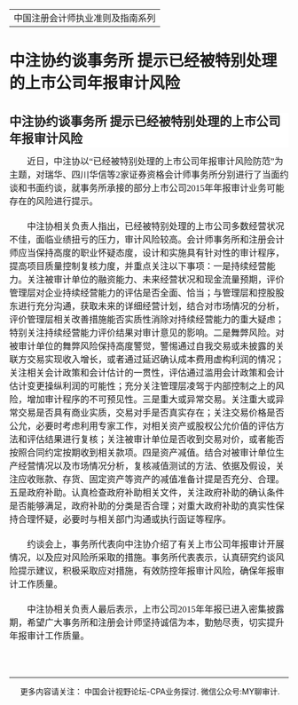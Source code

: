 ﻿<!DOCTYPE HTML PUBLIC "-//W3C//DTD HTML 4.0 Transitional//EN">
<HTML><HEAD><TITLE>中注协约谈事务所 提示已经被特别处理的上市公司年报审计风险</TITLE>
<META content="text/html; charset=gb2312" http-equiv=Content-Type>
<META name=GENERATOR content="MSHTML 11.00.10570.1001"><LINK rel=stylesheet 
href="_template.css"></HEAD>
<BODY>
<DIV id=nsbanner>
<DIV id=bannerrow1>
<TABLE class=bannerparthead>
  <TBODY>
  <TR id=hdr>
    <TD class=runninghead noWrap>中国注册会计师执业准则及指南系列</TD></TR></TBODY></TABLE></DIV>
<DIV id=titlerow>
<H1 class=dtH1>中注协约谈事务所 提示已经被特别处理的上市公司年报审计风险 </H1></DIV></DIV>
<DIV id=nstext><BR>
<H1 id=activity-name class="rich_media_title " 
style='FONT-SIZE: 22px; FONT-FAMILY: -apple-system, BlinkMacSystemFont, "Helvetica Neue", "PingFang SC", "Hiragino Sans GB", "Microsoft YaHei UI", "Microsoft YaHei", Arial, sans-serif; WHITE-SPACE: normal; WORD-SPACING: 0px; TEXT-TRANSFORM: none; FONT-WEIGHT: 700; COLOR: rgb(34,34,34); OUTLINE-WIDTH: 0px; PADDING-BOTTOM: 0px; FONT-STYLE: normal; PADDING-TOP: 0px; OUTLINE-STYLE: none; PADDING-LEFT: 0px; ORPHANS: 2; WIDOWS: 2; MARGIN: 0px 0px 14px; LETTER-SPACING: 0px; OUTLINE-COLOR: invert; LINE-HEIGHT: 1.4; PADDING-RIGHT: 0px; BACKGROUND-COLOR: rgb(255,255,255); TEXT-INDENT: 0px; font-variant-ligatures: normal; font-variant-caps: normal; -webkit-text-stroke-width: 0px; text-decoration-style: initial; text-decoration-color: initial'>中注协约谈事务所 
提示已经被特别处理的上市公司年报审计风险</H1>
<P 
style="BOX-SIZING: border-box !important; MAX-WIDTH: 100%; OUTLINE-WIDTH: 0px; PADDING-BOTTOM: 0px; PADDING-TOP: 0px; OUTLINE-STYLE: none; PADDING-LEFT: 0px; CLEAR: both; MIN-HEIGHT: 1em; MARGIN: 0px 0px 21px; OUTLINE-COLOR: invert; LINE-HEIGHT: 25px; PADDING-RIGHT: 0px; VISIBILITY: visible; TEXT-INDENT: 32px; overflow-wrap: break-word"><SPAN 
style="BOX-SIZING: border-box !important; FONT-SIZE: 16px; MAX-WIDTH: 100%; FONT-FAMILY: 宋体; OUTLINE-WIDTH: 0px; PADDING-BOTTOM: 0px; PADDING-TOP: 0px; OUTLINE-STYLE: none; PADDING-LEFT: 0px; MARGIN: 0px; OUTLINE-COLOR: invert; LINE-HEIGHT: 24px; PADDING-RIGHT: 0px; VISIBILITY: visible; overflow-wrap: break-word">近日，中注协以“已经被特别处理的上市公司年报审计风险防范”为主题，对瑞华、四川华信等2家证券资格会计师事务所分别进行了当面约谈和书面约谈，就事务所承接的部分上市公司2015年年报审计业务可能存在的风险进行提示。</SPAN></P>
<P 
style="BOX-SIZING: border-box !important; MAX-WIDTH: 100%; OUTLINE-WIDTH: 0px; PADDING-BOTTOM: 0px; PADDING-TOP: 0px; OUTLINE-STYLE: none; PADDING-LEFT: 0px; CLEAR: both; MIN-HEIGHT: 1em; MARGIN: 0px 0px 21px; OUTLINE-COLOR: invert; LINE-HEIGHT: 25px; PADDING-RIGHT: 0px; VISIBILITY: visible; TEXT-INDENT: 32px; overflow-wrap: break-word"><SPAN 
style="BOX-SIZING: border-box !important; FONT-SIZE: 16px; MAX-WIDTH: 100%; FONT-FAMILY: 宋体; OUTLINE-WIDTH: 0px; PADDING-BOTTOM: 0px; PADDING-TOP: 0px; OUTLINE-STYLE: none; PADDING-LEFT: 0px; MARGIN: 0px; OUTLINE-COLOR: invert; LINE-HEIGHT: 24px; PADDING-RIGHT: 0px; VISIBILITY: visible; overflow-wrap: break-word">中注协相关负责人指出，已经被特别处理的上市公司多数经营状况不佳，面临业绩扭亏的压力，审计风险较高。会计师事务所和注册会计师应当保持高度的职业怀疑态度，设计和实施具有针对性的审计程序，提高项目质量控制复核力度，并重点关注以下事项：一是持续经营能力。关注被审计单位的融资能力、未来经营状况和现金流量预期，评价管理层对企业持续经营能力的评估是否全面、恰当；与管理层和控股股东进行充分沟通，获取未来的详细经营计划，结合对市场情况的分析，评价管理层相关改善措施能否实质性消除对持续经营能力的重大疑虑；特别关注持续经营能力评价结果对审计意见的影响。二是舞弊风险。对被审计单位的舞弊风险保持高度警觉，警惕通过自我交易或未披露的关联方交易实现收入增长，或者通过延迟确认成本费用虚构利润的情况；关注相关会计政策和会计估计的一贯性，评估通过滥用会计政策和会计估计变更操纵利润的可能性；充分关注管理层凌驾于内部控制之上的风险，增加审计程序的不可预见性。三是重大或异常交易。关注重大或异常交易是否具有商业实质，交易对手是否真实存在；关注交易价格是否公允，必要时考虑利用专家工作，对相关资产或股权公允价值的评估方法和评估结果进行复核；关注被审计单位是否收到交易对价，或者能否按照合同约定按期收到相关款项。四是资产减值。结合对被审计单位生产经营情况以及市场情况分析，复核减值测试的方法、依据及假设，关注应收账款、存货、固定资产等资产的减值准备计提是否充分、合理。五是政府补助。认真检查政府补助相关文件，</SPAN><SPAN 
style="BOX-SIZING: border-box !important; FONT-SIZE: 16px; MAX-WIDTH: 100%; FONT-FAMILY: 宋体; OUTLINE-WIDTH: 0px; PADDING-BOTTOM: 0px; PADDING-TOP: 0px; OUTLINE-STYLE: none; PADDING-LEFT: 0px; MARGIN: 0px; OUTLINE-COLOR: invert; LINE-HEIGHT: 24px; PADDING-RIGHT: 0px; VISIBILITY: visible; overflow-wrap: break-word">关注</SPAN><SPAN 
style="BOX-SIZING: border-box !important; FONT-SIZE: 16px; MAX-WIDTH: 100%; FONT-FAMILY: 宋体; OUTLINE-WIDTH: 0px; PADDING-BOTTOM: 0px; PADDING-TOP: 0px; OUTLINE-STYLE: none; PADDING-LEFT: 0px; MARGIN: 0px; OUTLINE-COLOR: invert; LINE-HEIGHT: 24px; PADDING-RIGHT: 0px; VISIBILITY: visible; overflow-wrap: break-word">政府补助的确认条件是否能够满足，政府补助的分类是否合理</SPAN><SPAN 
style="BOX-SIZING: border-box !important; FONT-SIZE: 16px; MAX-WIDTH: 100%; FONT-FAMILY: 宋体; OUTLINE-WIDTH: 0px; PADDING-BOTTOM: 0px; PADDING-TOP: 0px; OUTLINE-STYLE: none; PADDING-LEFT: 0px; MARGIN: 0px; OUTLINE-COLOR: invert; LINE-HEIGHT: 24px; PADDING-RIGHT: 0px; VISIBILITY: visible; overflow-wrap: break-word">；</SPAN><SPAN 
style="BOX-SIZING: border-box !important; FONT-SIZE: 16px; MAX-WIDTH: 100%; FONT-FAMILY: 宋体; OUTLINE-WIDTH: 0px; PADDING-BOTTOM: 0px; PADDING-TOP: 0px; OUTLINE-STYLE: none; PADDING-LEFT: 0px; MARGIN: 0px; OUTLINE-COLOR: invert; LINE-HEIGHT: 24px; PADDING-RIGHT: 0px; VISIBILITY: visible; overflow-wrap: break-word">对重大政府补助的真实性保持合理怀疑，必要时与相关部门沟通或执行函证等程序。</SPAN></P>
<P 
style="BOX-SIZING: border-box !important; MAX-WIDTH: 100%; OUTLINE-WIDTH: 0px; PADDING-BOTTOM: 0px; PADDING-TOP: 0px; OUTLINE-STYLE: none; PADDING-LEFT: 0px; CLEAR: both; MIN-HEIGHT: 1em; MARGIN: 0px 0px 21px; OUTLINE-COLOR: invert; LINE-HEIGHT: 25px; PADDING-RIGHT: 0px; TEXT-INDENT: 32px; overflow-wrap: break-word"><SPAN 
style="BOX-SIZING: border-box !important; FONT-SIZE: 16px; MAX-WIDTH: 100%; FONT-FAMILY: 宋体; OUTLINE-WIDTH: 0px; PADDING-BOTTOM: 0px; PADDING-TOP: 0px; OUTLINE-STYLE: none; PADDING-LEFT: 0px; MARGIN: 0px; OUTLINE-COLOR: invert; LINE-HEIGHT: 24px; PADDING-RIGHT: 0px; overflow-wrap: break-word">约谈会上，事务所代表向中注协介绍了有关上市公司年报审计开展情况，以及应对风险所采取的措施。事务所代表表示，认真研究约谈风险提示建议，积极采取应对措施，有效防控年报审计风险，确保年报审计工作质量。</SPAN></P>
<P 
style="BOX-SIZING: border-box !important; MAX-WIDTH: 100%; OUTLINE-WIDTH: 0px; PADDING-BOTTOM: 0px; PADDING-TOP: 0px; OUTLINE-STYLE: none; PADDING-LEFT: 0px; CLEAR: both; MIN-HEIGHT: 1em; MARGIN: 0px 0px 0em; OUTLINE-COLOR: invert; LINE-HEIGHT: 25px; PADDING-RIGHT: 0px; TEXT-INDENT: 32px; overflow-wrap: break-word"><SPAN 
style="BOX-SIZING: border-box !important; FONT-SIZE: 16px; MAX-WIDTH: 100%; FONT-FAMILY: 宋体; OUTLINE-WIDTH: 0px; PADDING-BOTTOM: 0px; PADDING-TOP: 0px; OUTLINE-STYLE: none; PADDING-LEFT: 0px; MARGIN: 0px; OUTLINE-COLOR: invert; LINE-HEIGHT: 24px; PADDING-RIGHT: 0px; overflow-wrap: break-word">中注协相关负责人最后表示，上市公司2015年年报已进入密集披露期，希望广大事务所和注册会计师坚持诚信为本，勤勉尽责，切实提升年报审计工作质量。</SPAN></P>
<P 
style="BOX-SIZING: border-box !important; MAX-WIDTH: 100%; OUTLINE-WIDTH: 0px; PADDING-BOTTOM: 0px; PADDING-TOP: 0px; OUTLINE-STYLE: none; PADDING-LEFT: 0px; CLEAR: both; MIN-HEIGHT: 1em; MARGIN: 0px 0px 0em; OUTLINE-COLOR: invert; PADDING-RIGHT: 0px; overflow-wrap: break-word"><BR 
style='BOX-SIZING: border-box !important; FONT-SIZE: 17px; MAX-WIDTH: 100%; FONT-FAMILY: -apple-system, BlinkMacSystemFont, "Helvetica Neue", "PingFang SC", "Hiragino Sans GB", "Microsoft YaHei UI", "Microsoft YaHei", Arial, sans-serif; WHITE-SPACE: normal; WORD-SPACING: 0px; TEXT-TRANSFORM: none; FONT-WEIGHT: 400; COLOR: rgb(34,34,34); OUTLINE-WIDTH: 0px; PADDING-BOTTOM: 0px; FONT-STYLE: normal; TEXT-ALIGN: justify; PADDING-TOP: 0px; OUTLINE-STYLE: none; PADDING-LEFT: 0px; ORPHANS: 2; WIDOWS: 2; MARGIN: 0px; LETTER-SPACING: 0px; OUTLINE-COLOR: invert; PADDING-RIGHT: 0px; BACKGROUND-COLOR: rgb(255,255,255); TEXT-INDENT: 0px; font-variant-ligatures: normal; font-variant-caps: normal; -webkit-text-stroke-width: 0px; text-decoration-style: initial; text-decoration-color: initial; overflow-wrap: break-word'>
<P>&nbsp;</P>
<P>
<HR>

<P></P></DIV>
<DIV class=footer>
<P>&nbsp;&nbsp;&nbsp;&nbsp;&nbsp;更多内容请关注： 中国会计视野论坛-CPA业务探讨. 微信公众号:MY聊审计. 
</P></DIV></BODY></HTML>
